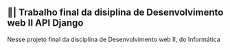 ## 📑| Trabalho final da disiplina de Desenvolvimento web II API Django

  Nesse projeto final da disciplina de Desenvolvimento web II, do Informática 
